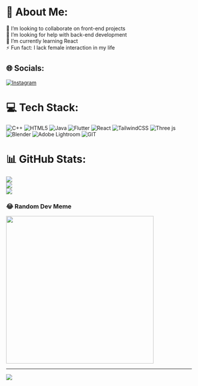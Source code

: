 # 💫 About Me:
👯 I’m looking to collaborate on front-end projects<br>🤝 I’m looking for help with back-end development<br>🌱 I’m currently learning React<br>⚡ Fun fact: I lack female interaction in my life


## 🌐 Socials:
[![Instagram](https://img.shields.io/badge/Instagram-%23E4405F.svg?logo=Instagram&logoColor=white)](https://instagram.com/fiishuu_) 

# 💻 Tech Stack:
![C++](https://img.shields.io/badge/c++-%2300599C.svg?style=flat&logo=c%2B%2B&logoColor=white) ![HTML5](https://img.shields.io/badge/html5-%23E34F26.svg?style=flat&logo=html5&logoColor=white) ![Java](https://img.shields.io/badge/java-%23ED8B00.svg?style=flat&logo=openjdk&logoColor=white) ![Flutter](https://img.shields.io/badge/Flutter-%2302569B.svg?style=flat&logo=Flutter&logoColor=white) ![React](https://img.shields.io/badge/react-%2320232a.svg?style=flat&logo=react&logoColor=%2361DAFB) ![TailwindCSS](https://img.shields.io/badge/tailwindcss-%2338B2AC.svg?style=flat&logo=tailwind-css&logoColor=white) ![Three js](https://img.shields.io/badge/threejs-black?style=flat&logo=three.js&logoColor=white) ![Blender](https://img.shields.io/badge/blender-%23F5792A.svg?style=flat&logo=blender&logoColor=white) ![Adobe Lightroom](https://img.shields.io/badge/Adobe%20Lightroom-31A8FF.svg?style=flat&logo=Adobe%20Lightroom&logoColor=white) ![GIT](https://img.shields.io/badge/Git-fc6d26?style=flat&logo=git&logoColor=white)
# 📊 GitHub Stats:
![](https://github-readme-stats.vercel.app/api?username=piyushbaibhav&theme=dark&hide_border=false&include_all_commits=false&count_private=false)<br/>
![](https://github-readme-stats.vercel.app/api?username=piyushbaibhav&theme=dark&hide_border=false&include_all_commits=false&count_private=false)<br/>
![](https://github-readme-stats.vercel.app/api/top-langs/?username=piyushbaibhav&theme=dark&hide_border=false&include_all_commits=false&count_private=false&layout=compact)

### 😂 Random Dev Meme
<img src='https://randommeme-five.vercel.app/' style="height: 400px;"/>

---
[![](https://visitcount.itsvg.in/api?id=piyushbaibhav&icon=0&color=0)](https://visitcount.itsvg.in)

<!-- Proudly created with GPRM ( https://gprm.itsvg.in ) -->
